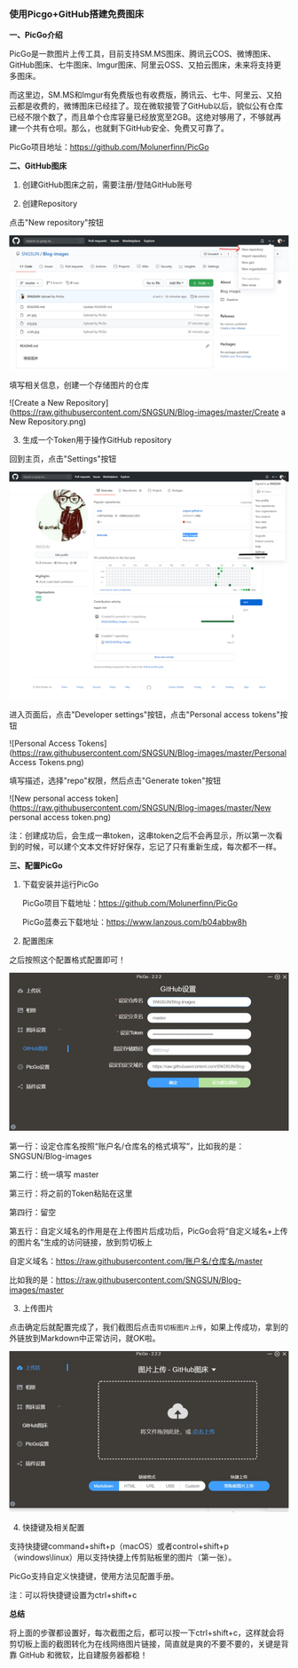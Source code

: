 ### 使用Picgo+GitHub搭建免费图床

**一、PicGo介绍**

PicGo是一款图片上传工具，目前支持SM.MS图床、腾讯云COS、微博图床、GitHub图床、七牛图床、Imgur图床、阿里云OSS、又拍云图床，未来将支持更多图床。

而这里边，SM.MS和Imgur有免费版也有收费版，腾讯云、七牛、阿里云、又拍云都是收费的，微博图床已经挂了。现在微软接管了GitHub以后，貌似公有仓库已经不限个数了，而且单个仓库容量已经放宽至2GB。这绝对够用了，不够就再建一个共有仓呗。那么，也就剩下GitHub安全、免费又可靠了。

PicGo项目地址：https://github.com/Molunerfinn/PicGo

**二、GitHub图床**

1. 创建GitHub图床之前，需要注册/登陆GitHub账号

2. 创建Repository

点击"New repository"按钮

![Repository.png](https://raw.githubusercontent.com/SNGSUN/Blog-images/master/Repository.png.jpg)

填写相关信息，创建一个存储图片的仓库

![Create a New Repository](https://raw.githubusercontent.com/SNGSUN/Blog-images/master/Create a New Repository.png)

3. 生成一个Token用于操作GitHub repository

回到主页，点击"Settings"按钮

![SNGSUN](https://raw.githubusercontent.com/SNGSUN/Blog-images/master/SNGSUN.png)

进入页面后，点击"Developer settings"按钮，点击"Personal access tokens"按钮

![Personal Access Tokens](https://raw.githubusercontent.com/SNGSUN/Blog-images/master/Personal Access Tokens.png)

填写描述，选择"repo"权限，然后点击"Generate token"按钮

![New personal access token](https://raw.githubusercontent.com/SNGSUN/Blog-images/master/New personal access token.png)



注：创建成功后，会生成一串token，这串token之后不会再显示，所以第一次看到的时候，可以建个文本文件好好保存，忘记了只有重新生成，每次都不一样。

 

**三、配置PicGo**

1. 下载安装并运行PicGo

   PicGo项目下载地址：https://github.com/Molunerfinn/PicGo

   PicGo蓝奏云下载地址：https://www.lanzous.com/b04abbw8h

2. 配置图床

之后按照这个配置格式配置即可！

![github设置.png](https://raw.githubusercontent.com/SNGSUN/Blog-images/master/github设置.png.jpg)

第一行：设定仓库名按照“账户名/仓库名的格式填写”，比如我的是：SNGSUN/Blog-images

第二行：统一填写 master

第三行：将之前的Token粘贴在这里

第四行：留空

第五行：自定义域名的作用是在上传图片后成功后，PicGo会将“自定义域名+上传的图片名”生成的访问链接，放到剪切板上

自定义域名：https://raw.githubusercontent.com/账户名/仓库名/master

比如我的是：https://raw.githubusercontent.com/SNGSUN/Blog-images/master

3. 上传图片

点击确定后就配置完成了，我们截图后点击`剪切板图片上传`，如果上传成功，拿到的外链放到Markdown中正常访问，就OK啦。

![上传.png](https://raw.githubusercontent.com/SNGSUN/Blog-images/master/上传.png.jpg)

4. 快捷键及相关配置

支持快捷键command+shift+p（macOS）或者control+shift+p（windows\linux）用以支持快捷上传剪贴板里的图片（第一张）。

PicGo支持自定义快捷键，使用方法见配置手册。

注：可以将快捷键设置为ctrl+shift+c

**总结**

将上面的步骤都设置好，每次截图之后，都可以按一下ctrl+shift+c，这样就会将剪切板上面的截图转化为在线网络图片链接，简直就是爽的不要不要的，关键是背靠 GitHub 和微软，比自建服务器都稳！
